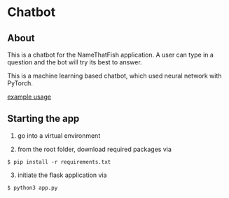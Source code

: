 # Chatbot

## About
This is a chatbot for the NameThatFish application.
A user can type in a question and the bot will try its best to answer. 

This is a machine learning based chatbot, which used neural network with PyTorch.

[example usage](https://res.cloudinary.com/duwjmxykz/image/upload/v1652754391/Screen_Shot_2022-05-16_at_10.26.23_PM_a1uu60.png)

## Starting the app

1. go into a virtual environment

2. from the root folder, download required packages via

```
$ pip install -r requirements.txt
```

3. initiate the flask application via

```
$ python3 app.py
```
